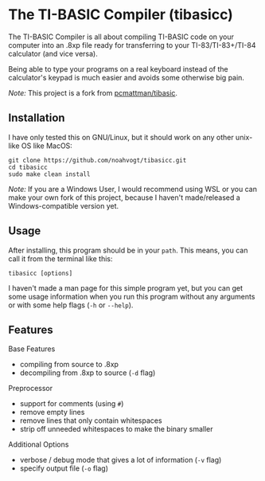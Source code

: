 # The TI-BASIC Compiler (tibasicc)
The TI-BASIC Compiler is all about compiling TI-BASIC code on your computer into an .8xp file ready for transferring to your TI-83/TI-83+/TI-84 calculator (and vice versa).

Being able to type your programs on a real keyboard instead of the calculator's keypad is much easier and avoids some otherwise big pain.

*Note:* This project is a fork from [pcmattman/tibasic](https://sourceforge.net/projects/tibasic/).

## Installation
I have only tested this on GNU/Linux, but it should work on any other unix-like OS like MacOS:

    git clone https://github.com/noahvogt/tibasicc.git
    cd tibasicc
    sudo make clean install

*Note:* If you are a Windows User, I would recommend using WSL or you can make your own fork of this project, because I haven't made/released a Windows-compatible version yet.

## Usage
After installing, this program should be in your `path`. This means, you can call it from the terminal like this:

    tibasicc [options]

I haven't made a man page for this simple program yet, but you can get some usage information when you run this program without any arguments or with some help flags (`-h` or `--help`).

## Features
Base Features
- compiling from source to .8xp
- decompiling from .8xp to source (`-d` flag)
      
Preprocessor 
- support for comments (using `#`)
- remove empty lines
- remove lines that only contain whitespaces
- strip off unneeded whitespaces to make the binary smaller

Additional Options
- verbose / debug mode that gives a lot of information (`-v` flag)
- specify output file (`-o` flag)
